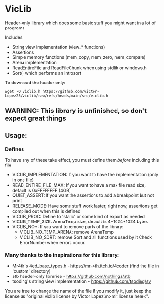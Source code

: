 # VicLib

Header-only library which does some basic stuff you might want in a lot of programs

Includes:
 - String view implementation (view_* functions)
 - Assertions
 - Simple memory functions (mem_copy, mem_zero, mem_compare)
 - Arena implementation
 - ReadEntireFile and ReadFileChunk when using stdlib or windows.h
 - Sort() which performs an introsort

To download the header only:
```console
wget -O viclib.h https://github.com/victor-Lopez25/viclib/raw/refs/heads/main/src/viclib.h
```

## WARNING: This library is unfinished, so don't expect great things

## Usage:
### Defines

To have any of these take effect, you must define them _before_ including this file
 - VICLIB_IMPLEMENTATION: If you want to have the implementation (only in one file)
 - READ_ENTIRE_FILE_MAX: If you want to have a max file read size, default is 0xFFFFFFFF (4GB)
 - QUIET_ASSERT: If you want the assertions to add a breakpoint but not print
 - RELEASE_MODE: Have some stuff work faster, right now, assertions get compiled out when this is defined
 - VICLIB_PROC: Define to 'static' or some kind of export as needed
 - VICLIB_TEMP_SIZE: ArenaTemp size, default is 4\*1024\*1024 bytes
 - VICLIB_NO*: If you want to remove parts of the library:
   - VICLIB_NO_TEMP_ARENA: remove ArenaTemp
   - VICLIB_NO_SORT: remove Sort and all functions used by it
Check ErrorNumber when errors occur.

### Many thanks to the inspirations for this library:
 - Mr4th's 4ed_base_types.h - https://mr-4th.itch.io/4coder (find the file in 'custom' directory)
 - stb header-only libraries - https://github.com/nothings/stb
 - tsoding's string view implementation - https://github.com/tsoding/sv

You are free to change the name of the file if you modify it, just keep the license as "original viclib license by Victor Lopez:\n>mit license here<".
